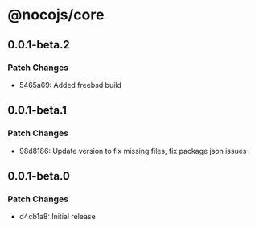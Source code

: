 # @nocojs/core

## 0.0.1-beta.2

### Patch Changes

- 5465a69: Added freebsd build

## 0.0.1-beta.1

### Patch Changes

- 98d8186: Update version to fix missing files, fix package json issues

## 0.0.1-beta.0

### Patch Changes

- d4cb1a8: Initial release

